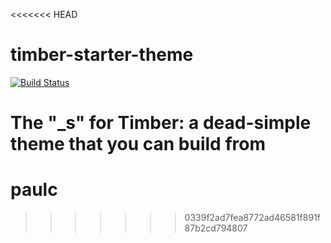 <<<<<<< HEAD
# timber-starter-theme

[![Build Status](https://travis-ci.org/Upstatement/timber-starter-theme.svg)](https://travis-ci.org/Upstatement/timber-starter-theme)

The "_s" for Timber: a dead-simple theme that you can build from
=======
# paulc
>>>>>>> 0339f2ad7fea8772ad46581f891f87b2cd794807
